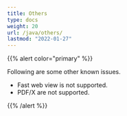```yaml
---
title: Others
type: docs
weight: 20
url: /java/others/
lastmod: "2022-01-27"
---
```


{{% alert color="primary" %}}

Following are some other known issues.

- Fast web view is not supported.
- PDF/X are not supported.

{{% /alert %}}
